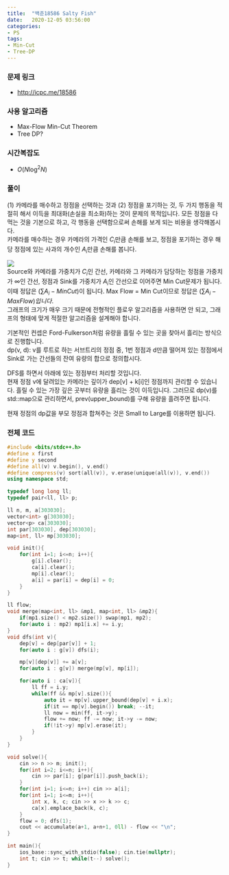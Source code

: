 ```yaml
---
title:  "백준18586 Salty Fish"
date:   2020-12-05 03:56:00
categories:
- PS
tags:
- Min-Cut
- Tree-DP
---
```


### 문제 링크
* http://icpc.me/18586

### 사용 알고리즘
* Max-Flow Min-Cut Theorem
* Tree DP?

### 시간복잡도
* $O(N \log^2 N)$

### 풀이
(1) 카메라를 매수하고 정점을 선택하는 것과 (2) 정점을 포기하는 것, 두 가지 행동을 적절히 해서 이득을 최대화(손실을 최소화)하는 것이 문제의 목적입니다. 모든 정점을 다 먹는 것을 기본으로 하고, 각 행동을 선택함으로써 손해를 보게 되는 비용을 생각해봅시다.<br>
카메라를 매수하는 경우 카메라의 가격인 $C_i$만큼 손해를 보고, 정점을 포기하는 경우 해당 정점에 있는 사과의 개수인 $A_i$만큼 손해를 봅니다.

![](https://i.imgur.com/1CesQjD.png)<br>
Source와 카메라를 가중치가 $C_i$인 간선, 카메라와 그 카메라가 담당하는 정점을 가중치가 $\infty$인 간선, 정점과 Sink를 가중치가 $A_i$인 간선으로 이어주면 Min Cut문제가 됩니다. 이때 정답은 $(\sum A_i - MinCut)$이 됩니다. Max Flow = Min Cut이므로 정답은 $(\sum A_i - MaxFlow)입니다.$<br>
그래프의 크기가 매우 크기 때문에 전형적인 플로우 알고리즘을 사용하면 안 되고, 그래프의 형태에 맞게 적절한 알고리즘을 설계해야 합니다.

기본적인 컨셉은 Ford-Fulkerson처럼 유량을 흘릴 수 있는 곳을 찾아서 흘리는 방식으로 진행합니다.<br>
dp(v, d): v를 루트로 하는 서브트리의 정점 중, 1번 정점과 d만큼 떨어져 있는 정점에서 Sink로 가는 간선들의 잔여 유량의 합으로 정의합시다.

DFS를 하면서 아래에 있는 정점부터 처리할 것입니다.<br>
현재 정점 v에 달려있는 카메라는 깊이가 dep[v] + k[i]인 정점까지 관리할 수 있습니다. 흘릴 수 있는 가장 깊은 곳부터 유량을 흘리는 것이 이득입니다. 그러므로 dp(v)를 std::map으로 관리하면서, prev(upper_bound)를 구해 유량을 흘려주면 됩니다.

현재 정점의 dp값을 부모 정점과 합쳐주는 것은 Small to Large를 이용하면 됩니다.

### 전체 코드
```cpp
#include <bits/stdc++.h>
#define x first
#define y second
#define all(v) v.begin(), v.end()
#define compress(v) sort(all(v)), v.erase(unique(all(v)), v.end())
using namespace std;

typedef long long ll;
typedef pair<ll, ll> p;

ll n, m, a[303030];
vector<int> g[303030];
vector<p> ca[303030];
int par[303030], dep[303030];
map<int, ll> mp[303030];

void init(){
    for(int i=1; i<=n; i++){
        g[i].clear();
        ca[i].clear();
        mp[i].clear();
        a[i] = par[i] = dep[i] = 0;
    }
}

ll flow;
void merge(map<int, ll> &mp1, map<int, ll> &mp2){
    if(mp1.size() < mp2.size()) swap(mp1, mp2);
    for(auto i : mp2) mp1[i.x] += i.y;
}
void dfs(int v){
    dep[v] = dep[par[v]] + 1;
    for(auto i : g[v]) dfs(i);

    mp[v][dep[v]] += a[v];
    for(auto i : g[v]) merge(mp[v], mp[i]);

    for(auto i : ca[v]){
        ll ff = i.y;
        while(ff && mp[v].size()){
            auto it = mp[v].upper_bound(dep[v] + i.x);
            if(it == mp[v].begin()) break; --it;
            ll now = min(ff, it->y);
            flow += now; ff -= now; it->y -= now;
            if(!it->y) mp[v].erase(it);
        }
    }
}

void solve(){
    cin >> n >> m; init();
    for(int i=2; i<=n; i++){
        cin >> par[i]; g[par[i]].push_back(i);
    }
    for(int i=1; i<=n; i++) cin >> a[i];
    for(int i=1; i<=m; i++){
        int x, k, c; cin >> x >> k >> c;
        ca[x].emplace_back(k, c);
    }
    flow = 0; dfs(1);
    cout << accumulate(a+1, a+n+1, 0ll) - flow << "\n";
}

int main(){
    ios_base::sync_with_stdio(false); cin.tie(nullptr);
    int t; cin >> t; while(t--) solve();
}
```
